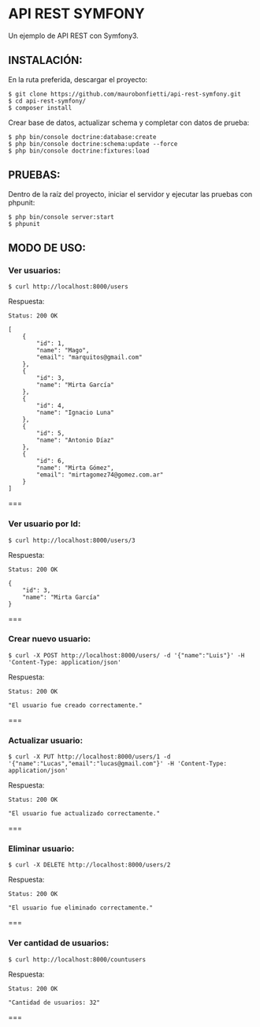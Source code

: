 # API REST SYMFONY

Un ejemplo de API REST con Symfony3.


## INSTALACIÓN:

En la ruta preferida, descargar el proyecto:

```
$ git clone https://github.com/maurobonfietti/api-rest-symfony.git
$ cd api-rest-symfony/
$ composer install
```


Crear base de datos, actualizar schema y completar con datos de prueba:

```
$ php bin/console doctrine:database:create
$ php bin/console doctrine:schema:update --force
$ php bin/console doctrine:fixtures:load
```


## PRUEBAS:

Dentro de la raíz del proyecto, iniciar el servidor y ejecutar las pruebas con phpunit:

```
$ php bin/console server:start
$ phpunit
```


## MODO DE USO:


### Ver usuarios:
```
$ curl http://localhost:8000/users
```
Respuesta:
```
Status: 200 OK

[
    {
        "id": 1,
        "name": "Mago",
        "email": "marquitos@gmail.com"
    },
    {
        "id": 3,
        "name": "Mirta García"
    },
    {
        "id": 4,
        "name": "Ignacio Luna"
    },
    {
        "id": 5,
        "name": "Antonio Díaz"
    },
    {
        "id": 6,
        "name": "Mirta Gómez",
        "email": "mirtagomez74@gomez.com.ar"
    }
]
```
===


### Ver usuario por Id:
```
$ curl http://localhost:8000/users/3
```
Respuesta:
```
Status: 200 OK

{
    "id": 3,
    "name": "Mirta García"
}
```
===


### Crear nuevo usuario:
```
$ curl -X POST http://localhost:8000/users/ -d '{"name":"Luis"}' -H 'Content-Type: application/json'
```
Respuesta:
```
Status: 200 OK

"El usuario fue creado correctamente."
```
===


### Actualizar usuario:
```
$ curl -X PUT http://localhost:8000/users/1 -d '{"name":"Lucas","email":"lucas@gmail.com"}' -H 'Content-Type: application/json'
```
Respuesta:
```
Status: 200 OK

"El usuario fue actualizado correctamente."
```
===


### Eliminar usuario:
```
$ curl -X DELETE http://localhost:8000/users/2
```
Respuesta:
```
Status: 200 OK

"El usuario fue eliminado correctamente."
```
===


### Ver cantidad de usuarios:
```
$ curl http://localhost:8000/countusers
```
Respuesta:
```
Status: 200 OK

"Cantidad de usuarios: 32"
```
===

